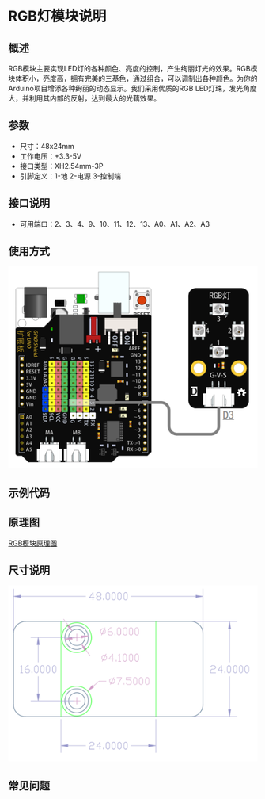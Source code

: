 # RGB灯模块说明   

## 概述
RGB模块主要实现LED灯的各种颜色、亮度的控制，产生绚丽灯光的效果。RGB模块体积小，亮度高，拥有完美的三基色，通过组合，可以调制出各种颜色。为你的Arduino项目增添各种绚丽的动态显示。我们采用优质的RGB LED灯珠，发光角度大，并利用其内部的反射，达到最大的光藕效果。 

## 参数
- 尺寸：48x24mm
- 工作电压：+3.3-5V
- 接口类型：XH2.54mm-3P
- 引脚定义：1-地 2-电源 3-控制端

## 接口说明
- 可用端口：2、3、4、9、10、11、12、13、A0、A1、A2、A3

## 使用方式
![](./images/04.png)

## 示例代码

## 原理图
[RGB模块原理图](https://github.com/Haohaodada-official/haohaodada-docs/blob/master/%E5%8E%9F%E7%90%86%E5%9B%BE/RGB%E7%81%AF%E6%A8%A1%E5%9D%97.pdf)

## 尺寸说明
![](./images/01.png)

## 常见问题
